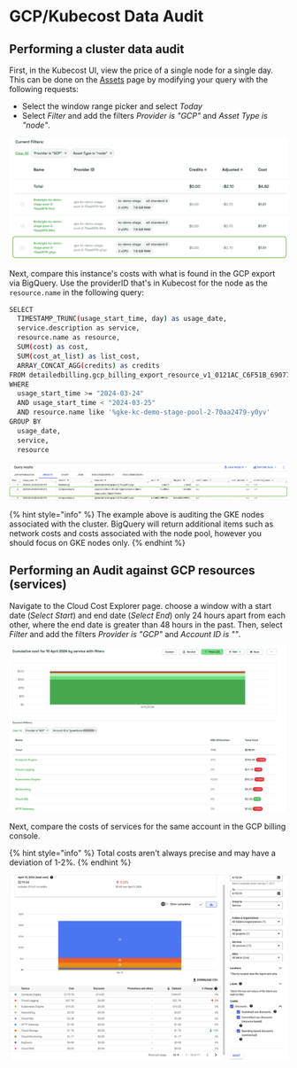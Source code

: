 # GCP/Kubecost Data Audit

## Performing a cluster data audit

First, in the Kubecost UI, view the price of a single node for a single day. This can be done on the [Assets](/using-kubecost/navigating-the-kubecost-ui/assets.md) page by modifying your query with the following requests:

* Select the window range picker and select *Today*
* Select *Filter* and add the filters *Provider is "GCP"* and *Asset Type is "node"*.

![Node cost details](/images/data-auditing/gcp-kubecost-gke-asset.png)

Next, compare this instance's costs with what is found in the GCP export via BigQuery. Use the providerID that's in Kubecost for the node as the `resource.name` in the following query:

```bash
SELECT
  TIMESTAMP_TRUNC(usage_start_time, day) as usage_date, 
  service.description as service,
  resource.name as resource,
  SUM(cost) as cost,
  SUM(cost_at_list) as list_cost,
  ARRAY_CONCAT_AGG(credits) as credits
FROM detailedbilling.gcp_billing_export_resource_v1_0121AC_C6F51B_690771
WHERE 
  usage_start_time >= "2024-03-24" 
  AND usage_start_time < "2024-03-25"
  AND resource.name like '%gke-kc-demo-stage-pool-2-70aa2479-y0yv'
GROUP BY
  usage_date,
  service,
  resource
```

![BigQuery Output](/images/data-auditing/dataaudit-gcp-bigquery-output.png)


{% hint style="info" %}
The example above is auditing the GKE nodes associated with the cluster. BigQuery will return additional items such as network costs and costs associated with the node pool, however you should focus on GKE nodes only.
{% endhint %}

## Performing an Audit against GCP resources (services)

Navigate to the Cloud Cost Explorer page. choose a window with a start date (*Select Start*) and end date (*Select End*) only 24 hours apart from each other, where the end date is greater than 48 hours in the past. Then, select *Filter* and add the filters *Provider is "GCP"* and *Account ID is "<account-name>"*.

![Aggregated by service. Filtered by Provider and Account ID](/images/data-auditing/kubecost-gcp-services.png)

Next, compare the costs of services for the same account in the GCP billing console.

{% hint style="info" %}
Total costs aren't always precise and may have a deviation of 1-2%.
{% endhint %}

![GCP Billing Console](/images/data-auditing/dataaudit-gcp-console.png)

